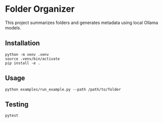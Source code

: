# Folder Organizer

This project summarizes folders and generates metadata using local Ollama models.

## Installation
```
python -m venv .venv
source .venv/bin/activate
pip install -e .
```

## Usage
```
python examples/run_example.py --path /path/to/folder
```

## Testing
```
pytest
```
